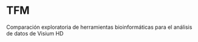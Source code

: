 # TFM
Comparación exploratoria de herramientas bioinformáticas para el análisis de datos de Visium HD
